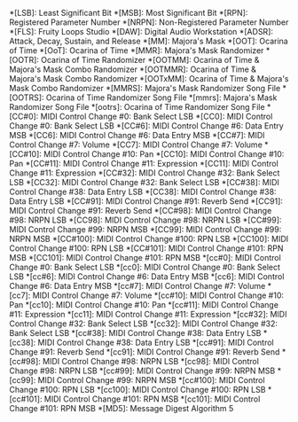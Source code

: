 *[LSB]: Least Significant Bit
*[MSB]: Most Significant Bit
*[RPN]: Registered Parameter Number
*[NRPN]: Non-Registered Parameter Number
*[FLS]: Fruity Loops Studio
*[DAW]: Digital Audio Workstation
*[ADSR]: Attack, Decay, Sustain, and Release
*[MM]: Majora's Mask
*[OOT]: Ocarina of Time
*[OoT]: Ocarina of Time
*[MMR]: Majora's Mask Randomizer
*[OOTR]: Ocarina of Time Randomizer
*[OOTMM]: Ocarina of Time & Majora's Mask Combo Randomizer
*[OOTMMR]: Ocarina of Time & Majora's Mask Combo Randomizer
*[OOTxMM]: Ocarina of Time & Majora's Mask Combo Randomizer
*[MMRS]: Majora's Mask Randomizer Song File
*[OOTRS]: Ocarina of Time Randomizer Song File
*[mmrs]: Majora's Mask Randomizer Song File
*[ootrs]: Ocarina of Time Randomizer Song File
*[CC#0]: MIDI Control Change #0: Bank Select LSB
*[CC0]: MIDI Control Change #0: Bank Select LSB
*[CC#6]: MIDI Control Change #6: Data Entry MSB
*[CC6]: MIDI Control Change #6: Data Entry MSB
*[CC#7]: MIDI Control Change #7: Volume
*[CC7]: MIDI Control Change #7: Volume
*[CC#10]: MIDI Control Change #10: Pan
*[CC10]: MIDI Control Change #10: Pan
*[CC#11]: MIDI Control Change #11: Expression
*[CC11]: MIDI Control Change #11: Expression
*[CC#32]: MIDI Control Change #32: Bank Select LSB
*[CC32]: MIDI Control Change #32: Bank Select LSB
*[CC#38]: MIDI Control Change #38: Data Entry LSB
*[CC38]: MIDI Control Change #38: Data Entry LSB
*[CC#91]: MIDI Control Change #91: Reverb Send
*[CC91]: MIDI Control Change #91: Reverb Send
*[CC#98]: MIDI Control Change #98: NRPN LSB
*[CC98]: MIDI Control Change #98: NRPN LSB
*[CC#99]: MIDI Control Change #99: NRPN MSB
*[CC99]: MIDI Control Change #99: NRPN MSB
*[CC#100]: MIDI Control Change #100: RPN LSB
*[CC100]: MIDI Control Change #100: RPN LSB
*[CC#101]: MIDI Control Change #101: RPN MSB
*[CC101]: MIDI Control Change #101: RPN MSB
*[cc#0]: MIDI Control Change #0: Bank Select LSB
*[cc0]: MIDI Control Change #0: Bank Select LSB
*[cc#6]: MIDI Control Change #6: Data Entry MSB
*[cc6]: MIDI Control Change #6: Data Entry MSB
*[cc#7]: MIDI Control Change #7: Volume
*[cc7]: MIDI Control Change #7: Volume
*[cc#10]: MIDI Control Change #10: Pan
*[cc10]: MIDI Control Change #10: Pan
*[cc#11]: MIDI Control Change #11: Expression
*[cc11]: MIDI Control Change #11: Expression
*[cc#32]: MIDI Control Change #32: Bank Select LSB
*[cc32]: MIDI Control Change #32: Bank Select LSB
*[cc#38]: MIDI Control Change #38: Data Entry LSB
*[cc38]: MIDI Control Change #38: Data Entry LSB
*[cc#91]: MIDI Control Change #91: Reverb Send
*[cc91]: MIDI Control Change #91: Reverb Send
*[cc#98]: MIDI Control Change #98: NRPN LSB
*[cc98]: MIDI Control Change #98: NRPN LSB
*[cc#99]: MIDI Control Change #99: NRPN MSB
*[cc99]: MIDI Control Change #99: NRPN MSB
*[cc#100]: MIDI Control Change #100: RPN LSB
*[cc100]: MIDI Control Change #100: RPN LSB
*[cc#101]: MIDI Control Change #101: RPN MSB
*[cc101]: MIDI Control Change #101: RPN MSB
*[MD5]: Message Digest Algorithm 5